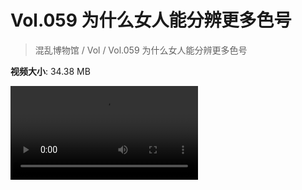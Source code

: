 # Vol.059 为什么女人能分辨更多色号

> 混乱博物馆 / Vol / Vol.059 为什么女人能分辨更多色号

**视频大小**: 34.38 MB

<div class="video"><video src="https://file.hsyhx.top/video/混乱博物馆/Vol/059.mp4" controls preload>🤔 您的浏览器不支持 video 标签</video></div>